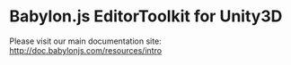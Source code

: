Babylon.js EditorToolkit for Unity3D
====================================

Please visit our main documentation site: http://doc.babylonjs.com/resources/intro

